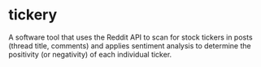 # tickery
A software tool that uses the Reddit API to scan for stock tickers in posts (thread title, comments) and applies sentiment analysis to determine the positivity (or negativity) of each individual ticker.
